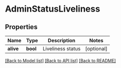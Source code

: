 # AdminStatusLiveliness

## Properties
Name | Type | Description | Notes
------------ | ------------- | ------------- | -------------
**alive** | **bool** | Liveliness status | [optional] 

[[Back to Model list]](../README.md#documentation-for-models) [[Back to API list]](../README.md#documentation-for-api-endpoints) [[Back to README]](../README.md)



